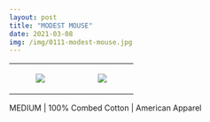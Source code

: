 ```yaml
---
layout: post
title: "MODEST MOUSE"
date: 2021-03-08
img: /img/0111-modest-mouse.jpg
---
```




<table style="width:100%;"><tr><td style="vertical-align:top;">
      <figure class="tmblr-full" data-orig-height="2048" data-orig-width="1365" data-orig-src="https://concertshirts.netlify.app/shirts/0111/0111-01.jpg"><img src="https://64.media.tumblr.com/1fff45c9d6083a0523e316776d9f591e/8192ed526df18d2b-7b/s540x810/6379a86330021ebb498196ce7b051e21f17c7f84.jpg" data-orig-height="2048" data-orig-width="1365" data-orig-src="https://concertshirts.netlify.app/shirts/0111/0111-01.jpg"/></figure></td>
    <td style="vertical-align:top;">
      <figure class="tmblr-full" data-orig-height="2048" data-orig-width="1365" data-orig-src="https://concertshirts.netlify.app/shirts/0111/0111-02.jpg"><img src="https://64.media.tumblr.com/49a3cd2f40a3ddf2404be76df82ab032/8192ed526df18d2b-d4/s540x810/3ee0437bc17ca26364cb5d6c6b5f13642203eaf5.jpg" data-orig-height="2048" data-orig-width="1365" data-orig-src="https://concertshirts.netlify.app/shirts/0111/0111-02.jpg"/></figure></td>
  </tr></table><p>
  MEDIUM | 100% Combed Cotton | American Apparel
</p>
